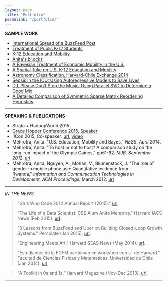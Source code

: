 ```yaml
---
layout: page
title: "Portfolio"
permalink: "/portfolio/"
---
```


**SAMPLE WORK**
* [International Spread of a BuzzFeed Post](https://github.com/anitameh/BFInternationalPosts)
* [Treatment of Public K-12 Students](https://github.com/anitameh/rest-secl-k12education)
* [K-12 Education and Mobility](https://github.com/anitameh/cs171-finalproject-mehrotra-anita)
* [Anita's bl.ocks](https://bl.ocks.org/anitameh)
* [A Bayesian Treatment of Economic Mobility in the U.S.](http://amcapstone.wordpress.com/)
* [A Spatial Take on U.S. K-12 Education and Mobility](https://github.com/anitameh/anitameh.github.io/blob/master/assets/pdfs/(2014)%20Spatial%20take%20on%20K12%20education.pdf)
* [Astronomy Classification, Harvard-Chile Exchange 2014](http://bit.ly/1bvWmo6)
* [Sepsis in the ICU: Using Autoregressive Models to Save Lives](https://github.com/anitameh/anitameh.github.io/blob/master/assets/pdfs/(2013)%20ICU%20sepsis%20poster.pdf)
* [DJ, Please Don’t Stop the Music: Using Parallel SVD to Determine a Good Mix](https://cs205svdmusic.wordpress.com/)
* [A Detailed Comparison of Symmetric Sparse Matrix Reordering Heuristics](https://github.com/anitameh/anitameh.github.io/blob/master/assets/pdfs/(2014)%20A%20detailed%20comparison%20of%20symmetric%20sparse%20matrix%20reordering%20heuristics.pdf)


***

**SPEAKING & PUBLICATIONS**
* Strata + HadoopWorld 2015
* [Grace Hopper Conference 2015](https://ghc.anitab.org/wp-content/uploads/sites/2/2016/02/2015-ghc-program-addendum.pdf), [Speaker](https://ghc.anitab.org/community-blog-ghc/virality-at-buzzfeed-anita-mehrotra/)
* !!Con 2015, Co-speaker: [url](http://bangbangcon.com/2015/speakers.html), [video](https://www.youtube.com/watch?v=6a7jJVvaxh0)
* Mehrotra, Anita. "U.S. Education, Mobility and Bayes," *NESS*. *April 2014*.
* Mehrotra, Anita. "To host or not to host? A comparison study on the long-run impact of the Olympic Games," pp61-92. *MJB*. *September 2012*. [url](http://ckl.282.myftpupload.com/wp-content/uploads/2019/02/Fall2012.pdf)
* Mehrotra, Anita; Nguyen, A., Mohan, V., Blumenstock, J. "The role of gender in mobile phone use: Quantitative evidence from Rwanda," *Information and Communication Technologies in Development, ACM Proceedings.* March 2012. [url](http://dl.acm.org/citation.cfm?id=2160710)


***

*IN THE NEWS*

> "Girls Who Code 2014 Annual Report (2015)." [url](https://girlswhocode.com/2014report/).
>
> "The Life of a Data Scientist: CSE Alum Anita Mehrotra." Harvard IACS News (Feb 2015). [url](https://iacs.seas.harvard.edu/news/life-data-scientist-cse-alum-anita-mehrotra).
>
> "5 Lessons from BuzzFeed and Uber on Building Closed-Loop Growth Systems." Percolate (Jan 2015). [url](https://blog.percolate.com/2015/01/5-lessons-buzzfeed-uber-building-closed-loop-growth-systems/).
>
> "Engineering Meets Art." Harvard SEAS News (May 2014). [url](http://www.seas.harvard.edu/news/2014/05/engineering-meets-art).
>
> "Estudiantes de la FCFM participan en workshop con U. de Harvard." Facultad de Ciencias Fisicas y Matematicas, Universidad de Chile (Jan 2014). [url](http://ingenieria.uchile.cl/noticias/98323/estudiantes-de-la-fcfm-participan-en-workshop-con-u-de-harvard).

> "A Toolkit in 0s and 1s." Harvard Magazine (Nov-Dec 2013). [url](http://harvardmagazine.com/2013/11/a-toolkit-in-0s-and-1s).

***